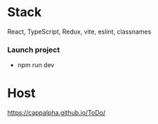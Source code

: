 # Stack
React, TypeScript, Redux, vite, eslint, classnames

### Launch project
- npm run dev

# Host
https://cappalpha.github.io/ToDo/